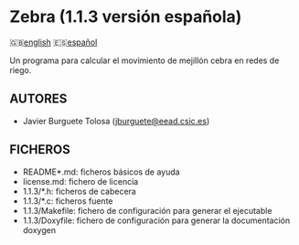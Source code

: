 Zebra (1.1.3 versión española)
==============================

:uk:[english](README.md) :es:[español](README.es.md)

Un programa para calcular el movimiento de mejillón cebra en redes de riego.

AUTORES
-------

* Javier Burguete Tolosa (jburguete@eead.csic.es)

FICHEROS
--------

* README\*.md: ficheros básicos de ayuda
* license.md: fichero de licencia
* 1.1.3/\*.h: ficheros de cabecera
* 1.1.3/\*.c: ficheros fuente
* 1.1.3/Makefile: fichero de configuración para generar el ejecutable
* 1.1.3/Doxyfile: fichero de configuración para generar la documentación doxygen
